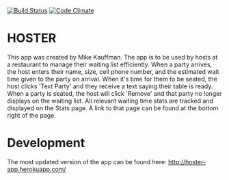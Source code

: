 [![Build Status](https://travis-ci.org/mikekauffman/hoster_rails.svg?branch=master)](https://travis-ci.org/mikekauffman/hoster_rails) [![Code Climate](https://codeclimate.com/github/mikekauffman/hoster_rails.png)](https://codeclimate.com/github/mikekauffman/hoster_rails)

HOSTER
======

This app was created by Mike Kauffman. The app is to be used by hosts at a restaurant to manage their waiting list efficiently. When a party arrives, the host enters their name, size, cell phone number, and the estimated wait time given to the party on arrival. When it's time for them to be seated, the host clicks 'Text Party' and they receive a text saying their table is ready. When a party is seated, the host will click 'Remove' and that party no longer displays on the waiting list. All relevant waiting time stats are tracked and displayed on the Stats page. A link to that page can be found at the bottom right of the page.

Development
===========

The most updated version of the app can be found here:
http://hoster-app.herokuapp.com/
